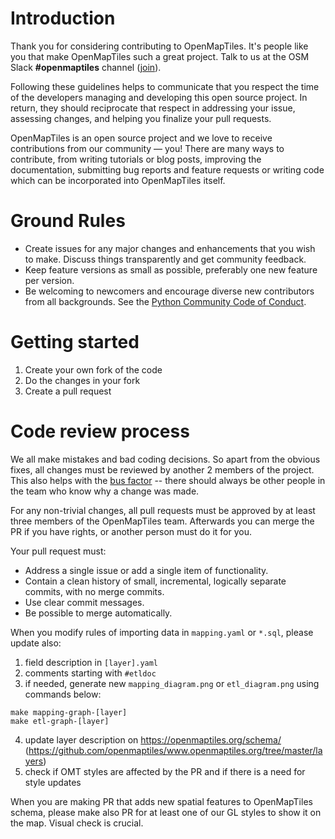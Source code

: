 # Introduction

Thank you for considering contributing to OpenMapTiles. It's people like you that make OpenMapTiles such a great project. Talk to us at the OSM Slack **#openmaptiles** channel ([join](https://osmus-slack.herokuapp.com/)).

Following these guidelines helps to communicate that you respect the time of the developers managing and developing this open source project. In return, they should reciprocate that respect in addressing your issue, assessing changes, and helping you finalize your pull requests.

OpenMapTiles is an open source project and we love to receive contributions from our community — you! There are many ways to contribute, from writing tutorials or blog posts, improving the documentation, submitting bug reports and feature requests or writing code which can be incorporated into OpenMapTiles itself.

# Ground Rules

 * Create issues for any major changes and enhancements that you wish to make. Discuss things transparently and get community feedback.
 * Keep feature versions as small as possible, preferably one new feature per version.
 * Be welcoming to newcomers and encourage diverse new contributors from all backgrounds. See the [Python Community Code of Conduct](https://www.python.org/psf/codeofconduct/).

# Getting started

1. Create your own fork of the code
1. Do the changes in your fork
1. Create a pull request

# Code review process

We all make mistakes and bad coding decisions. So apart from the obvious fixes, all changes must be reviewed by another 2 members of the project. This also helps with the [bus factor](https://en.wikipedia.org/wiki/Bus_factor) -- there should always be other people in the team who know why a change was made.

For any non-trivial changes, all pull requests must be approved by at least three members of the OpenMapTiles team. Afterwards you can merge the PR if you have rights, or another person must do it for you.

Your pull request must:

 * Address a single issue or add a single item of functionality.
 * Contain a clean history of small, incremental, logically separate commits,
   with no merge commits.
 * Use clear commit messages.
 * Be possible to merge automatically.

When you modify rules of importing data in `mapping.yaml` or `*.sql`, please update also:

1. field description in `[layer].yaml`
2. comments starting with `#etldoc`
3. if needed, generate new `mapping_diagram.png` or `etl_diagram.png` using commands below:
```
make mapping-graph-[layer]
make etl-graph-[layer]
```
4. update layer description on https://openmaptiles.org/schema/ (https://github.com/openmaptiles/www.openmaptiles.org/tree/master/layers)
5. check if OMT styles are affected by the PR and if there is a need for style updates

When you are making PR that adds new spatial features to OpenMapTiles schema, please make also PR for at least one of our GL styles to show it on the map. Visual check is crucial.

